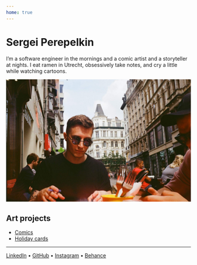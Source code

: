 ```yaml
---
home: true
---
```


# Sergei Perepelkin

I’m a software engineer in the mornings and a comic artist and a storyteller at nights. I eat ramen in Utrecht, obsessively take notes, and cry a little while watching cartoons.

![image](/public/cover-image.jpg)

 ## Art projects

- [Comics](/comics.md)
- [Holiday cards](/holiday_cards.md)

<!-- - - [Wall art]()
- [Other...]()
[36daysoftype 2021](/36daysoftype_2021.md)
- [36daysoftype 2020](/36daysoftype_2020.md)
- [Season of decay icons](/season_of_decay_icons.md) -->

<!-- ## Logs

The sequence of choices and concequences.

#### May 2024

- **Comics**. For a week I was sprinting by drawing one-page comic strip per day. I was waking up one hour early to make a sketch, which was then converted into complete page the same evening. At the end of the week stories stoped coming. It was fun while it lasted.
- **Birthday cards**. Dancing mouse and dicso cat. -->


<!-- 
![image](img\comic_strip_03.jpg)

![image](img\comic_strip_02.jpg)

![image](img\comic_strip_01.jpg) -->

<!-- \- The future is in render \- -->
---

[LinkedIn](https://www.linkedin.com/in/sergperep/) • [GitHub](https://github.com/sergperep) • [Instagram](https://www.instagram.com/serg.perep/) • [Behance](https://www.behance.net/SergPerep)
 